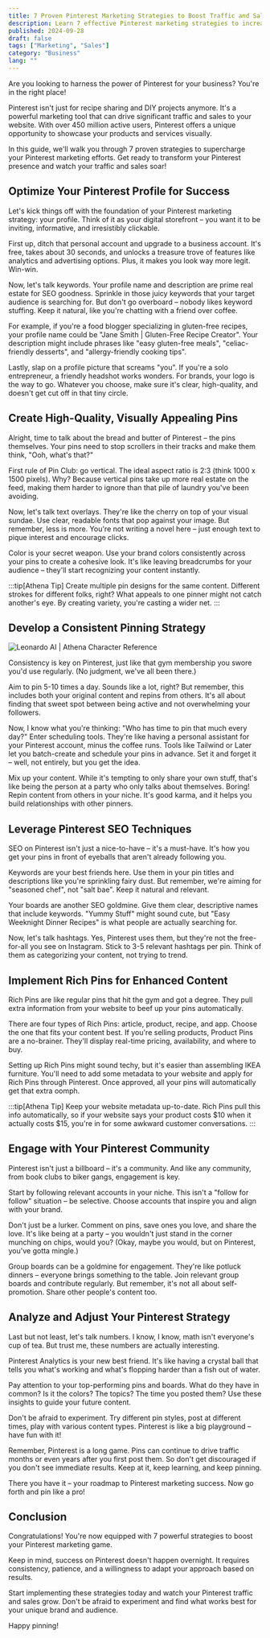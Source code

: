 ```yaml
---
title: 7 Proven Pinterest Marketing Strategies to Boost Traffic and Sales (2024)
description: Learn 7 effective Pinterest marketing strategies to increase your website traffic and boost sales. Discover how to optimize your pins, boards, and profile for maximum impact in 2024.
published: 2024-09-28
draft: false
tags: ["Marketing", "Sales"]
category: "Business"
lang: ""
---
```



Are you looking to harness the power of Pinterest for your business? You're in the right place!

Pinterest isn't just for recipe sharing and DIY projects anymore. It's a powerful marketing tool that can drive significant traffic and sales to your website. With over 450 million active users, Pinterest offers a unique opportunity to showcase your products and services visually.

In this guide, we'll walk you through 7 proven strategies to supercharge your Pinterest marketing efforts. Get ready to transform your Pinterest presence and watch your traffic and sales soar!


## Optimize Your Pinterest Profile for Success

Let's kick things off with the foundation of your Pinterest marketing strategy: your profile. Think of it as your digital storefront – you want it to be inviting, informative, and irresistibly clickable.

First up, ditch that personal account and upgrade to a business account. It's free, takes about 30 seconds, and unlocks a treasure trove of features like analytics and advertising options. Plus, it makes you look way more legit. Win-win.

Now, let's talk keywords. Your profile name and description are prime real estate for SEO goodness. Sprinkle in those juicy keywords that your target audience is searching for. But don't go overboard – nobody likes keyword stuffing. Keep it natural, like you're chatting with a friend over coffee.

For example, if you're a food blogger specializing in gluten-free recipes, your profile name could be "Jane Smith | Gluten-Free Recipe Creator". Your description might include phrases like "easy gluten-free meals", "celiac-friendly desserts", and "allergy-friendly cooking tips".

Lastly, slap on a profile picture that screams "you". If you're a solo entrepreneur, a friendly headshot works wonders. For brands, your logo is the way to go. Whatever you choose, make sure it's clear, high-quality, and doesn't get cut off in that tiny circle.

## Create High-Quality, Visually Appealing Pins

Alright, time to talk about the bread and butter of Pinterest – the pins themselves. Your pins need to stop scrollers in their tracks and make them think, "Ooh, what's that?"

First rule of Pin Club: go vertical. The ideal aspect ratio is 2:3 (think 1000 x 1500 pixels). Why? Because vertical pins take up more real estate on the feed, making them harder to ignore than that pile of laundry you've been avoiding.

Now, let's talk text overlays. They're like the cherry on top of your visual sundae. Use clear, readable fonts that pop against your image. But remember, less is more. You're not writing a novel here – just enough text to pique interest and encourage clicks.

Color is your secret weapon. Use your brand colors consistently across your pins to create a cohesive look. It's like leaving breadcrumbs for your audience – they'll start recognizing your content instantly.

:::tip[Athena Tip]
Create multiple pin designs for the same content. Different strokes for different folks, right? What appeals to one pinner might not catch another's eye. By creating variety, you're casting a wider net.
:::

## Develop a Consistent Pinning Strategy

![Leonardo AI | Athena Character Reference](https://res-3.cloudinary.com/ddicetqs5/image/upload/f_auto,fl_force_strip,q_auto:best/v1/wayfinder-ghost-blog/athena_halloween_2XbehlYk)

Consistency is key on Pinterest, just like that gym membership you swore you'd use regularly. (No judgment, we've all been there.)

Aim to pin 5-10 times a day. Sounds like a lot, right? But remember, this includes both your original content and repins from others. It's all about finding that sweet spot between being active and not overwhelming your followers.

Now, I know what you're thinking: "Who has time to pin that much every day?" Enter scheduling tools. They're like having a personal assistant for your Pinterest account, minus the coffee runs. Tools like Tailwind or Later let you batch-create and schedule your pins in advance. Set it and forget it – well, not entirely, but you get the idea.

Mix up your content. While it's tempting to only share your own stuff, that's like being the person at a party who only talks about themselves. Boring! Repin content from others in your niche. It's good karma, and it helps you build relationships with other pinners.

## Leverage Pinterest SEO Techniques

SEO on Pinterest isn't just a nice-to-have – it's a must-have. It's how you get your pins in front of eyeballs that aren't already following you.

Keywords are your best friends here. Use them in your pin titles and descriptions like you're sprinkling fairy dust. But remember, we're aiming for "seasoned chef", not "salt bae". Keep it natural and relevant.

Your boards are another SEO goldmine. Give them clear, descriptive names that include keywords. "Yummy Stuff" might sound cute, but "Easy Weeknight Dinner Recipes" is what people are actually searching for.

Now, let's talk hashtags. Yes, Pinterest uses them, but they're not the free-for-all you see on Instagram. Stick to 3-5 relevant hashtags per pin. Think of them as categorizing your content, not trying to trend.

## Implement Rich Pins for Enhanced Content

Rich Pins are like regular pins that hit the gym and got a degree. They pull extra information from your website to beef up your pins automatically.

There are four types of Rich Pins: article, product, recipe, and app. Choose the one that fits your content best. If you're selling products, Product Pins are a no-brainer. They'll display real-time pricing, availability, and where to buy.

Setting up Rich Pins might sound techy, but it's easier than assembling IKEA furniture. You'll need to add some metadata to your website and apply for Rich Pins through Pinterest. Once approved, all your pins will automatically get that extra oomph.

:::tip[Athena Tip]
Keep your website metadata up-to-date. Rich Pins pull this info automatically, so if your website says your product costs $10 when it actually costs $15, you're in for some awkward customer conversations.
:::

## Engage with Your Pinterest Community

Pinterest isn't just a billboard – it's a community. And like any community, from book clubs to biker gangs, engagement is key.

Start by following relevant accounts in your niche. This isn't a "follow for follow" situation – be selective. Choose accounts that inspire you and align with your brand.

Don't just be a lurker. Comment on pins, save ones you love, and share the love. It's like being at a party – you wouldn't just stand in the corner munching on chips, would you? (Okay, maybe you would, but on Pinterest, you've gotta mingle.)

Group boards can be a goldmine for engagement. They're like potluck dinners – everyone brings something to the table. Join relevant group boards and contribute regularly. But remember, it's not all about self-promotion. Share other people's content too.

## Analyze and Adjust Your Pinterest Strategy

Last but not least, let's talk numbers. I know, I know, math isn't everyone's cup of tea. But trust me, these numbers are actually interesting.

Pinterest Analytics is your new best friend. It's like having a crystal ball that tells you what's working and what's flopping harder than a fish out of water.

Pay attention to your top-performing pins and boards. What do they have in common? Is it the colors? The topics? The time you posted them? Use these insights to guide your future content.

Don't be afraid to experiment. Try different pin styles, post at different times, play with various content types. Pinterest is like a big playground – have fun with it!

Remember, Pinterest is a long game. Pins can continue to drive traffic months or even years after you first post them. So don't get discouraged if you don't see immediate results. Keep at it, keep learning, and keep pinning.

There you have it – your roadmap to Pinterest marketing success. Now go forth and pin like a pro!

## Conclusion

Congratulations! You're now equipped with 7 powerful strategies to boost your Pinterest marketing game.

Keep in mind, success on Pinterest doesn't happen overnight. It requires consistency, patience, and a willingness to adapt your approach based on results.

Start implementing these strategies today and watch your Pinterest traffic and sales grow. Don't be afraid to experiment and find what works best for your unique brand and audience.

Happy pinning!
